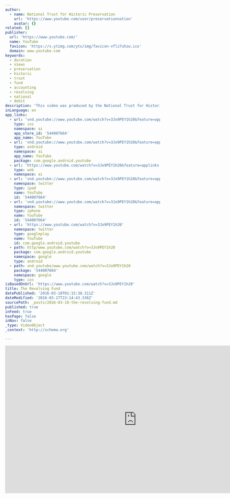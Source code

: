 ```yaml
---
author:
  - name: National Trust for Historic Preservation
    url: 'https://www.youtube.com/user/preservationnation'
    avatar: {}
related: []
publisher:
  url: 'https://www.youtube.com/'
  name: YouTube
  favicon: 'https://s.ytimg.com/yts/img/favicon-vflz7uhzw.ico'
  domain: www.youtube.com
keywords:
  - duration
  - views
  - preservation
  - historic
  - trust
  - fund
  - accounting
  - revolving
  - national
  - debit
description: 'This video was produced by the National Trust for Historic Preservation and the 1772 Foundation. Created by the Savannah College of Art and Design it is a piece of enhanced content for the Fall 2014 issue of Forum Journal "Get Real about Real Estate."'
inLanguage: en
app_links:
  - url: 'vnd.youtube://www.youtube.com/watch?v=3Jo9PEY1h20&feature=applinks'
    type: ios
    namespace: ai
    app_store_id: '544007664'
    app_name: YouTube
  - url: 'vnd.youtube://www.youtube.com/watch?v=3Jo9PEY1h20&feature=applinks'
    type: android
    namespace: ai
    app_name: YouTube
    package: com.google.android.youtube
  - url: 'https://www.youtube.com/watch?v=3Jo9PEY1h20&feature=applinks'
    type: web
    namespace: ai
  - url: 'vnd.youtube://www.youtube.com/watch?v=3Jo9PEY1h20&feature=applinks'
    namespace: twitter
    type: ipad
    name: YouTube
    id: '544007664'
  - url: 'vnd.youtube://www.youtube.com/watch?v=3Jo9PEY1h20&feature=applinks'
    namespace: twitter
    type: iphone
    name: YouTube
    id: '544007664'
  - url: 'https://www.youtube.com/watch?v=3Jo9PEY1h20'
    namespace: twitter
    type: googleplay
    name: YouTube
    id: com.google.android.youtube
  - path: http/www.youtube.com/watch?v=3Jo9PEY1h20
    package: com.google.android.youtube
    namespace: google
    type: android
  - path: vnd.youtube/www.youtube.com/watch?v=3Jo9PEY1h20
    package: '544007664'
    namespace: google
    type: ios
isBasedOnUrl: 'https://www.youtube.com/watch?v=3Jo9PEY1h20'
title: The Revolving Fund
datePublished: '2016-03-18T01:15:38.311Z'
dateModified: '2016-03-17T23:14:43.336Z'
sourcePath: _posts/2016-03-18-the-revolving-fund.md
published: true
inFeed: true
hasPage: false
inNav: false
_type: VideoObject
_context: 'http://schema.org'

---
```

<iframe src="https://cdn.embedly.com/widgets/media.html?src=https%3A%2F%2Fwww.youtube.com%2Fembed%2F3Jo9PEY1h20%3Ffeature%3Doembed&amp;url=https%3A%2F%2Fwww.youtube.com%2Fwatch%3Fv%3D3Jo9PEY1h20&amp;image=https%3A%2F%2Fi.ytimg.com%2Fvi%2F3Jo9PEY1h20%2Fhqdefault.jpg&amp;key=b7d04c9b404c499eba89ee7072e1c4f7&amp;type=text%2Fhtml&amp;schema=youtube" width="854" height="480" scrolling="no" frameborder="0" allowfullscreen="allowfullscreen" style=""></iframe>